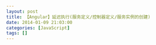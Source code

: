 ```yaml
---
layout: post
title: 【Angular】延迟执行(服务定义/控制器定义/服务实例的创建)
date: 2014-01-09 21:03:00
categories: [JavaScript]
tags: []
---
```

           